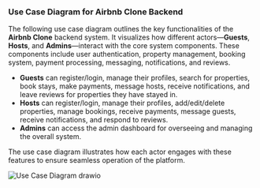 ### Use Case Diagram for Airbnb Clone Backend

The following use case diagram outlines the key functionalities of the **Airbnb Clone** backend system. It visualizes how different actors—**Guests**, **Hosts**, and **Admins**—interact with the core system components. These components include user authentication, property management, booking system, payment processing, messaging, notifications, and reviews.

- **Guests** can register/login, manage their profiles, search for properties, book stays, make payments, message hosts, receive notifications, and leave reviews for properties they have stayed in.
- **Hosts** can register/login, manage their profiles, add/edit/delete properties, manage bookings, receive payments, message guests, receive notifications, and respond to reviews.
- **Admins** can access the admin dashboard for overseeing and managing the overall system.

The use case diagram illustrates how each actor engages with these features to ensure seamless operation of the platform.

![Use Case Diagram drawio](https://github.com/user-attachments/assets/d3cb1d8b-8fc9-4734-83f8-720ffea4d7dc)
